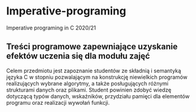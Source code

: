 # Imperative-programing
Imperative programing in C 2020/21

## Treści programowe zapewniające uzyskanie efektów uczenia się dla modułu zajęć
Celem przedmiotu jest zapoznanie studentów ze składnią i semantyką języka C w stopniu pozwalającym na konstrukcję niewielkich programów realizujących wybrane algorytmy, a także posługujących różnymi strukturami danych oraz plikami. Student powinien zdobyć wiedzę dotyczącą typów danych, wskaźników, przydziału pamięci dla elementów programu oraz realizacji wywołań funkcji.
